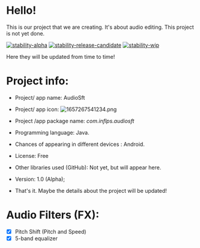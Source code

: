 # Hello!
This is our project that we are creating. It's about audio editing. This project is not yet done.

[![stability-alpha](https://img.shields.io/badge/stability-alpha-f4d03f.svg)](https://github.com/mkenney/software-guides/blob/master/STABILITY-BADGES.md#alpha) [![stability-release-candidate](https://img.shields.io/badge/stability-pre--release-48c9b0.svg)](https://github.com/mkenney/software-guides/blob/master/STABILITY-BADGES.md#release-candidate) [![stability-wip](https://img.shields.io/badge/stability-wip-lightgrey.svg)](https://github.com/mkenney/software-guides/blob/master/STABILITY-BADGES.md#work-in-progress)

 


Here they will be updated from time to time!

# Project info:
- Project/ app name: AudioSft

- Project/ app icon:
![1657267541234.png](https://user-images.githubusercontent.com/104360334/177946806-60bc4d6f-bbe6-486b-81bd-b7589ed97cc6.png)

- Project /app package name: *com.inflps.audiosft*

- Programming language: Java.

- Chances of appearing in different devices : 
   Android.

- License: Free 

- Other libraries used (GitHub): Not yet, but will appear here.

- Version: 1.0 (Alpha);

- That's it. Maybe the details about the project will be updated!

# Audio Filters (FX):
- [x] Pitch Shift (Pitch and Speed)
- [x] 5-band equalizer
